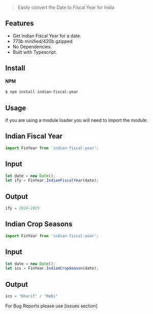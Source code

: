 >Easily convert the Date to Fiscal Year for India

## Features  
- Get Indian Fiscal Year for a date.
- 773b minified/420b gzipped
- No Dependencies.
- Built with Typescript.

## Install  
#### NPM 

```bash
$ npm install indian-fiscal-year 
``` 

## Usage
if you are using a module loader you will need to import the module.  

## Indian Fiscal Year  
```js
import FinYear from 'indian-fiscal-year';
```

## Input
```js
let date = new Date();
let ify = FinYear.IndianFiscalYear(date);
```

## Output
```js
ify = 2024-2025
```
## Indian Crop Seasons  
```js
import FinYear from 'indian-fiscal-year';
```

## Input
```js
let date = new Date();
let ics = FinYear.IndianCropSeason(date);
```

## Output
```js
ics = "Kharif" / "Rabi"
```

For Bug Reports please use [issues section] 